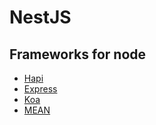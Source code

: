 # NestJS

## Frameworks for node

- [Hapi](hapi/README.md)
- [Express](express/README.md)
- [Koa](koa/README.md)
- [MEAN](mean/README.md)
